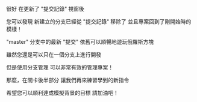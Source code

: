 很好
在更新了 "提交記錄" 視窗後

您可以發現
新建立的分支已經從 "提交記錄" 移除了
並且專案回到了剛開始時的模樣！ 

"master" 分支中的最新 "提交"
依舊可以順暢地遊玩俄羅斯方塊

雖然您還是可以只在一個分支上進行開發

但是使用分支管理
可以非常有效的管理專案！

那麼，在關卡後半部分
讓我們再來練習學到的新指令

希望您可以順利達成模擬背景的目標
請加油吧！
